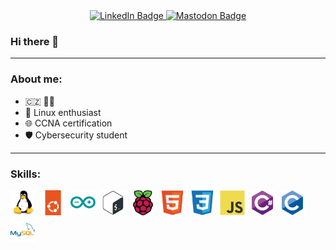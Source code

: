 <div id="badges" align="center">
  <a href="https://www.linkedin.com/in/anežka-lábusová-b7936a226">
    <img src="https://img.shields.io/badge/LinkedIn-blue?style=for-the-badge&logo=linkedin&logoColor=white" alt="LinkedIn Badge"/>
  </a>
  <a href="https://mastodon.social/@GoldenFlash">
<img src="https://img.shields.io/badge/Mastodon-6364ff?logo=mastodon&logoColor=white&style=for-the-badge" alt="Mastodon Badge"/>
  </a>
</div>


### Hi there 👋

---

### About me:
- 🇨🇿 👩‍💻
- 🐧 Linux enthusiast
- 🌐 CCNA certification
- 🛡️ Cybersecurity student

---

### Skills:
<div id="skills">
  <img src="https://github.com/devicons/devicon/blob/55609aa5bd817ff167afce0d965585c92040787a/icons/linux/linux-original.svg" alt=Linux width="40" height="40"/>&nbsp;
  <img src="https://github.com/devicons/devicon/blob/master/icons/ubuntu/ubuntu-original.svg" alt=Ubuntu width="40" height="40"/>&nbsp;
  <img src="https://github.com/devicons/devicon/blob/master/icons/arduino/arduino-original.svg" alt=Arduino width="40" height="40"/>&nbsp;
  <img src="https://github.com/devicons/devicon/blob/master/icons/bash/bash-original.svg" alt=Bash width="40" height="40"/>&nbsp;
  <img src="https://github.com/devicons/devicon/blob/master/icons/raspberrypi/raspberrypi-original.svg" alt=RaspberryPi width="40" height="40"/>&nbsp;
  <img src="https://github.com/devicons/devicon/blob/master/icons/html5/html5-original.svg" alt=HTML width="40" height="40"/>&nbsp;
  <img src="https://github.com/devicons/devicon/blob/master/icons/css3/css3-original.svg" alt=CSS width="40" height="40"/>&nbsp;
  <img src="https://github.com/devicons/devicon/blob/master/icons/javascript/javascript-original.svg" alt=JavaScript width="40" height="40"/>&nbsp;
  <img src="https://github.com/devicons/devicon/blob/master/icons/csharp/csharp-original.svg" title="C#" alt="C#" width="40" height="40"/>&nbsp;
  <img src="https://github.com/devicons/devicon/blob/master/icons/c/c-original.svg" title="C" alt="C" width="40" height="40"/>&nbsp;
  <img src="https://github.com/devicons/devicon/blob/master/icons/mysql/mysql-original-wordmark.svg" title="MySQL" alt="MySQL" width="40" height="40"/>&nbsp;
  
</div>
<!--
**SmerovacDusan/SmerovacDusan** is a ✨ _special_ ✨ repository because its `README.md` (this file) appears on your GitHub profile.

Here are some ideas to get you started:

- 🔭 I’m currently working on ...
- 🌱 I’m currently learning ...
- 👯 I’m looking to collaborate on ...
- 🤔 I’m looking for help with ...
- 💬 Ask me about ...
- 📫 How to reach me: ...
- 😄 Pronouns: ...
- ⚡ Fun fact: ...
-->


